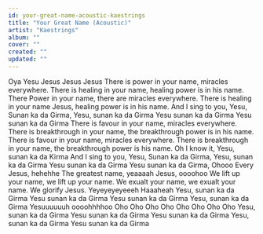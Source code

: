 ```yaml
---
id: your-great-name-acoustic-kaestrings
title: "Your Great Name (Acoustic)"
artist: "Kaestrings"
album: ""
cover: ""
created: ""
updated: ""
---
```


Oya Yesu Jesus
Jesus Jesus
There is power in your name, miracles everywhere.
There is healing in your name, healing power is in his name.
There Power in your name, there are
miracles everywhere.
There is healing in your name Jesus, healing power is in his name.
And I sing to you,
Yesu, Sunan ka da Girma,
Yesu, sunan ka da Girma
Yesu sunan ka da Girma
Yesu sunan ka da Girma
There is favour in your name, miracles everywhere.
There is breakthrough in your name, the breakthrough power is in his name.
There is favour in your name, miracles everywhere.
There is breakthrough in your name, the breakthrough power is his name.
Oh I know it,
Yesu, sunan ka da Kirma
And I sing to you,
Yesu, Sunan ka da Girma,
Yesu, sunan ka da Girma
Yesu sunan ka da Girma
Yesu sunan ka da Girma,
Ohooo
Every
Jesus, hehehhe
The greatest name, yeaaaah
Jesus, oooohoo
We lift up your name, we lift up your name.
We exualt your name, we exualt your name.
We glorify Jesus.
Yeyeyeyeyeeeh
Haaaheah
Yesu, sunan ka da Girma
Yesu sunan ka da Girma
Yesu sunan ka da Girma
Yesu, sunan ka da Girma
Yesuuuuuuh oooohhhhoo
Oho Oho Oho Oho
Oho Oho Oho Oho
Yesu, sunan ka da Girma
Yesu sunan ka da Girma
Yesu sunan ka da Girma
Yesu, sunan ka da Girma
Yesu sunan ka da Girma